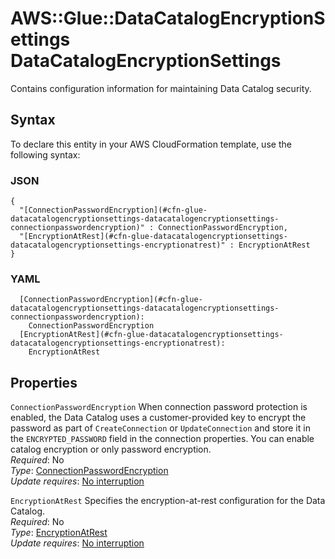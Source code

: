 # AWS::Glue::DataCatalogEncryptionSettings DataCatalogEncryptionSettings<a name="aws-properties-glue-datacatalogencryptionsettings-datacatalogencryptionsettings"></a>

Contains configuration information for maintaining Data Catalog security\.

## Syntax<a name="aws-properties-glue-datacatalogencryptionsettings-datacatalogencryptionsettings-syntax"></a>

To declare this entity in your AWS CloudFormation template, use the following syntax:

### JSON<a name="aws-properties-glue-datacatalogencryptionsettings-datacatalogencryptionsettings-syntax.json"></a>

```
{
  "[ConnectionPasswordEncryption](#cfn-glue-datacatalogencryptionsettings-datacatalogencryptionsettings-connectionpasswordencryption)" : ConnectionPasswordEncryption,
  "[EncryptionAtRest](#cfn-glue-datacatalogencryptionsettings-datacatalogencryptionsettings-encryptionatrest)" : EncryptionAtRest
}
```

### YAML<a name="aws-properties-glue-datacatalogencryptionsettings-datacatalogencryptionsettings-syntax.yaml"></a>

```
  [ConnectionPasswordEncryption](#cfn-glue-datacatalogencryptionsettings-datacatalogencryptionsettings-connectionpasswordencryption): 
    ConnectionPasswordEncryption
  [EncryptionAtRest](#cfn-glue-datacatalogencryptionsettings-datacatalogencryptionsettings-encryptionatrest): 
    EncryptionAtRest
```

## Properties<a name="aws-properties-glue-datacatalogencryptionsettings-datacatalogencryptionsettings-properties"></a>

`ConnectionPasswordEncryption`  <a name="cfn-glue-datacatalogencryptionsettings-datacatalogencryptionsettings-connectionpasswordencryption"></a>
When connection password protection is enabled, the Data Catalog uses a customer\-provided key to encrypt the password as part of `CreateConnection` or `UpdateConnection` and store it in the `ENCRYPTED_PASSWORD` field in the connection properties\. You can enable catalog encryption or only password encryption\.  
*Required*: No  
*Type*: [ConnectionPasswordEncryption](aws-properties-glue-datacatalogencryptionsettings-connectionpasswordencryption.md)  
*Update requires*: [No interruption](https://docs.aws.amazon.com/AWSCloudFormation/latest/UserGuide/using-cfn-updating-stacks-update-behaviors.html#update-no-interrupt)

`EncryptionAtRest`  <a name="cfn-glue-datacatalogencryptionsettings-datacatalogencryptionsettings-encryptionatrest"></a>
Specifies the encryption\-at\-rest configuration for the Data Catalog\.  
*Required*: No  
*Type*: [EncryptionAtRest](aws-properties-glue-datacatalogencryptionsettings-encryptionatrest.md)  
*Update requires*: [No interruption](https://docs.aws.amazon.com/AWSCloudFormation/latest/UserGuide/using-cfn-updating-stacks-update-behaviors.html#update-no-interrupt)